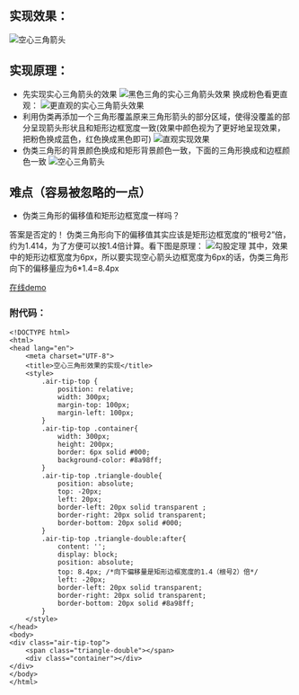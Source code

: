 ## 实现效果：
![空心三角箭头](http://r.photo.store.qq.com/psb?/V10XVXwu3e9w9Z/qIkdPtx.A0WcCc5YMrUzIZu1r0G*.bQisf*V4XmvKdc!/r/dGoBAAAAAAAA)

## 实现原理：
- 先实现实心三角箭头的效果
![黑色三角的实心三角箭头效果](http://r.photo.store.qq.com/psb?/V10XVXwu3e9w9Z/aI8BDMjCRcnnTkDGKpRUNDd1zu46xrVLqkukvWKbtqE!/r/dGkBAAAAAAAA)
换成粉色看更直观：
![更直观的实心三角箭头效果](http://r.photo.store.qq.com/psb?/V10XVXwu3e9w9Z/0ILHGiUIpoxO0LOVbtD00bWAPOJBwSP8mRPzKr4qV5U!/r/dGkBAAAAAAAA)
- 利用伪类再添加一个三角形覆盖原来三角形箭头的部分区域，使得没覆盖的部分呈现箭头形状且和矩形边框宽度一致(效果中颜色视为了更好地呈现效果，把粉色换成蓝色，红色换成黑色即可)
![直观实现效果](http://r.photo.store.qq.com/psb?/V10XVXwu3e9w9Z/JjsIGsSYFQkZNoCgjnmJ*ZsuhWrfDaq4H02AJ7dI49o!/r/dGoBAAAAAAAA)
- 伪类三角形的背景颜色换成和矩形背景颜色一致，下面的三角形换成和边框颜色一致
![空心三角箭头](http://r.photo.store.qq.com/psb?/V10XVXwu3e9w9Z/qIkdPtx.A0WcCc5YMrUzIZu1r0G*.bQisf*V4XmvKdc!/r/dGoBAAAAAAAA)
## 难点（容易被忽略的一点）
- 伪类三角形的偏移值和矩形边框宽度一样吗？

答案是否定的！
伪类三角形向下的偏移值其实应该是矩形边框宽度的“根号2”倍，约为1.414，为了方便可以按1.4倍计算。看下图是原理：
![勾股定理](http://r.photo.store.qq.com/psb?/V10XVXwu3e9w9Z/Y7xC4MLeT.OAkUq1wcHUk9JdfcWdLLd8*gZ0yxW43sk!/r/dFYBAAAAAAAA)
其中，效果中的矩形边框宽度为6px，所以要实现空心箭头边框宽度为6px的话，伪类三角形向下的偏移量应为6*1.4=8.4px

[在线demo](https://yoowinsu.github.io/demos/just-demos/%E7%A9%BA%E5%BF%83%E4%B8%89%E8%A7%92%E7%AE%AD%E5%A4%B4%E5%AE%9E%E7%8E%B0%E6%95%88%E6%9E%9C.html)

### 附代码：

```
<!DOCTYPE html>
<html>
<head lang="en">
    <meta charset="UTF-8">
    <title>空心三角形效果的实现</title>
    <style>
        .air-tip-top {
            position: relative;
            width: 300px;
            margin-top: 100px;
            margin-left: 100px;
        }
        .air-tip-top .container{
            width: 300px;
            height: 200px;
            border: 6px solid #000;
            background-color: #8a98ff;
        }
        .air-tip-top .triangle-double{
            position: absolute;
            top: -20px;
            left: 20px;
            border-left: 20px solid transparent ;
            border-right: 20px solid transparent;
            border-bottom: 20px solid #000;
        }
        .air-tip-top .triangle-double:after{
            content: '';
            display: block;
            position: absolute;
            top: 8.4px; /*向下偏移量是矩形边框宽度的1.4（根号2）倍*/
            left: -20px;
            border-left: 20px solid transparent;
            border-right: 20px solid transparent;
            border-bottom: 20px solid #8a98ff;
        }
    </style>
</head>
<body>
<div class="air-tip-top">
    <span class="triangle-double"></span>
    <div class="container"></div>
</div>
</body>
</html>
```